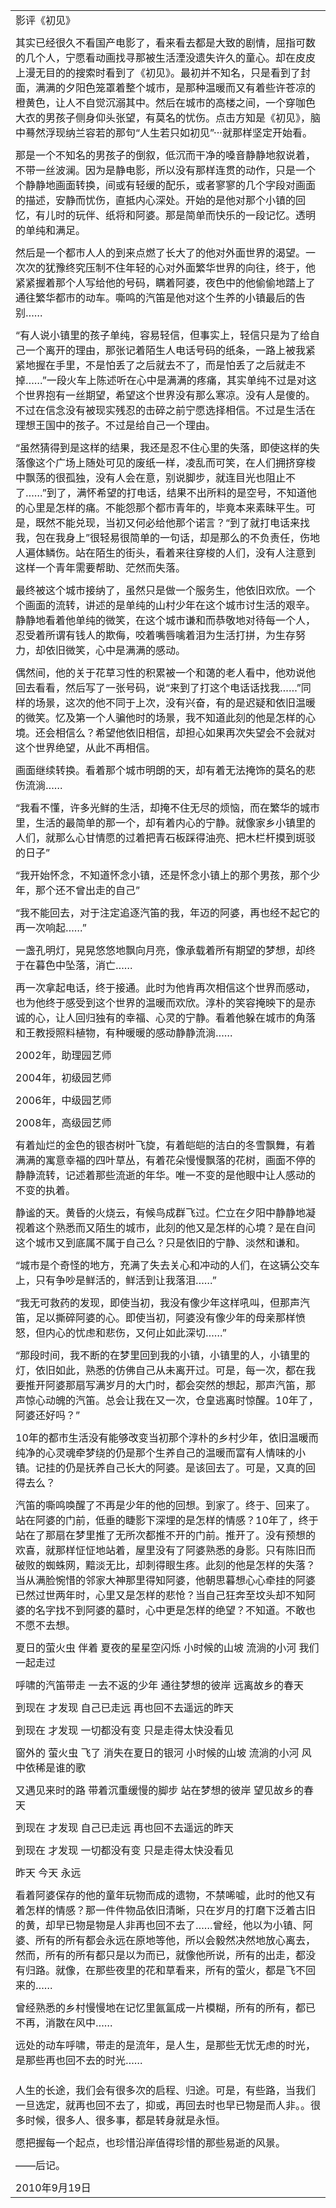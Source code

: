 | |
|-|
|影评《初见》|
| |
|其实已经很久不看国产电影了，看来看去都是大致的剧情，屈指可数的几个人，宁愿看动画找寻那被生活湮没遗失许久的童心。却在皮皮上漫无目的的搜索时看到了《初见》。最初并不知名，只是看到了封面，满满的夕阳色笼罩着整个城市，是那种温暖而又有着些许苍凉的橙黄色，让人不自觉沉溺其中。然后在城市的高楼之间，一个穿咖色大衣的男孩子侧身仰头张望，有莫名的忧伤。点击方知是《初见》，脑中蓦然浮现纳兰容若的那句“人生若只如初见”···就那样坚定开始看。|
| |
|           那是一个不知名的男孩子的倒叙，低沉而干净的嗓音静静地叙说着，不带一丝波澜。因为是静电影，所以没有那样连贯的动作，只是一个个静静地画面转换，间或有轻缓的配乐，或者寥寥的几个字段对画面的描述，安静而忧伤，直抵内心深处。开始的是他对那个小镇的回忆，有儿时的玩伴、纸将和阿婆。那是简单而快乐的一段记忆。透明的单纯和满足。|
| |
|               然后是一个都市人人的到来点燃了长大了的他对外面世界的渴望。一次次的犹豫终究压制不住年轻的心对外面繁华世界的向往，终于，他紧紧握着那个人写给他的号码，瞒着阿婆，夜色中的他偷偷地踏上了通往繁华都市的动车。嘶鸣的汽笛是他对这个生养的小镇最后的告别……|
| |
|              “有人说小镇里的孩子单纯，容易轻信，但事实上，轻信只是为了给自己一个离开的理由，那张记着陌生人电话号码的纸条，一路上被我紧紧地握在手里，不是怕丢了之后就去不了，而是怕丢了之后就走不掉……”一段火车上陈述听在心中是满满的疼痛，其实单纯不过是对这个世界抱有一丝期望，希望这个世界没有那么寒凉。没有人是傻的。不过在信念没有被现实残忍的击碎之前宁愿选择相信。不过是生活在理想王国中的孩子。不过是给自己一个理由。|
| |
|              “虽然猜得到是这样的结果，我还是忍不住心里的失落，即使这样的失落像这个广场上随处可见的废纸一样，凌乱而可笑，在人们拥挤穿梭中飘荡的很孤独，没有人会在意，别说脚步，就连目光也阻止不了……”到了，满怀希望的打电话，结果不出所料的是空号，不知道他的心里是怎样的痛。不能怨那个都市青年的，毕竟本来素昧平生。可是，既然不能兑现，当初又何必给他那个诺言？“到了就打电话来找我，包在我身上”很轻易很简单的一句话，却是那么的不负责任，伤地人遍体鳞伤。站在陌生的街头，看着来往穿梭的人们，没有人注意到这样一个青年需要帮助、茫然而失落。|
| |
|               最终被这个城市接纳了，虽然只是做一个服务生，他依旧欢欣。一个个画面的流转，讲述的是单纯的山村少年在这个城市讨生活的艰辛。静静地看着他单纯的微笑，在这个城市谦和而恭敬地对待每一个人，忍受着所谓有钱人的欺侮，咬着嘴唇噙着泪为生活打拼，为生存努力，却依旧微笑，心中是满满的感动。|
| |
|             偶然间，他的关于花草习性的积累被一个和蔼的老人看中，他劝说他回去看看，然后写了一张号码，说“来到了打这个电话话找我……”同样的场景，这次的他不同于上次，没有兴奋，有的是迟疑和依旧温暖的微笑。忆及第一个人骗他时的场景，我不知道此刻的他是怎样的心境。还会相信么？希望他依旧相信，却担心如果再次失望会不会就对这个世界绝望，从此不再相信。|
| |
|              画面继续转换。看着那个城市明朗的天，却有着无法掩饰的莫名的悲伤流淌……|
| |
|            “我看不懂，许多光鲜的生活，却掩不住无尽的烦恼，而在繁华的城市里，生活的最简单的那一个，却有着内心的宁静。就像家乡小镇里的人们，就那么心甘情愿的过着把青石板踩得油亮、把木栏杆摸到斑驳的日子”|
| |
|            “我开始怀念，不知道怀念小镇，还是怀念小镇上的那个男孩，那个少年，那个还不曾出走的自己”|
| |
|            “我不能回去，对于注定追逐汽笛的我，年迈的阿婆，再也经不起它的再一次响起……”|
| |
|             一盏孔明灯，晃晃悠悠地飘向月亮，像承载着所有期望的梦想，却终于在暮色中坠落，消亡……|
| |
|            再一次拿起电话，终于接通。此时为他肯再次相信这个世界而感动，也为他终于感受到这个世界的温暖而欢欣。淳朴的笑容掩映下的是赤诚的心，让人回归独有的幸福、心灵的宁静。看着他躲在城市的角落和王教授照料植物，有种暖暖的感动静静流淌……|
| |
|             2002年，助理园艺师|
| |
|            2004年，初级园艺师|
| |
|            2006年，中级园艺师|
| |
|           2008年，高级园艺师|
| |
|           有着灿烂的金色的银杏树叶飞旋，有着皑皑的洁白的冬雪飘舞，有着满满的寓意幸福的四叶草丛，有着花朵慢慢飘落的花树，画面不停的静静流转，记述着那些流逝的年华。唯一不变的是他眼中让人感动的不变的执着。|
| |
|           静谧的天。黄昏的火烧云，有候鸟成群飞过。伫立在夕阳中静静地凝视着这个熟悉而又陌生的城市，此刻的他又是怎样的心境？是在自问这个城市又到底属不属于自己么？只是依旧的宁静、淡然和谦和。|
| |
|          “城市是个奇怪的地方，充满了失去关心和冲动的人们，在这辆公交车上，只有争吵是鲜活的，鲜活到让我落泪……”|
| |
|            “我无可救药的发现，即使当初，我没有像少年这样吼叫，但那声汽笛，足以撕碎阿婆的心。即使当初，阿婆没有像少年的母亲那样愤怒，但内心的忧虑和悲伤，又何止如此深切……”|
| |
|           “那段时间，我不断的在梦里回到我的小镇，小镇里的人，小镇里的灯，依旧如此，熟悉的仿佛自己从未离开过。可是，每一次，都在我要推开阿婆那扇写满岁月的大门时，都会突然的想起，那声汽笛，那声惊心动魄的汽笛。总会让我在又一次，仓皇逃离时惊醒。10年了，阿婆还好吗？”|
| |
|             10年的都市生活没有能够改变当初那个淳朴的乡村少年，依旧温暖而纯净的心灵魂牵梦绕的仍是那个生养自己的温暖而富有人情味的小镇。记挂的仍是抚养自己长大的阿婆。是该回去了。可是，又真的回得去么？|
| |
|            汽笛的嘶鸣唤醒了不再是少年的他的回想。到家了。终于、回来了。站在阿婆的门前，低垂的睫影下深埋的是怎样的情感？10年了，终于站在了那扇在梦里推了无所次都推不开的门前。推开了。没有预想的欢喜，就那样怔怔地站着，屋里没有了阿婆熟悉的身影。只有陈旧而破败的蜘蛛网，黯淡无比，却刺得眼生疼。此刻的他是怎样的失落？当从满脸惋惜的邻家大神那里得知阿婆，他朝思暮想心心牵挂的阿婆已然过世两年时，心里又是怎样的悲怆？当自己狂奔至坟头却不知阿婆的名字找不到阿婆的墓时，心中更是怎样的绝望？不知道。不敢也不愿不去想。|
| |
|             夏日的萤火虫      伴着     夏夜的星星空闪烁      小时候的山坡     流淌的小河     我们一起走过|
| |
|              呼啸的汽笛带走       一去不返的少年      通往梦想的彼岸         远离故乡的春天|
| |
|              到现在   才发现    自己已走远         再也回不去遥远的昨天              |
| |
|             到现在        才发现       一切都没有变           只是走得太快没看见|
| |
|             窗外的    萤火虫  飞了    消失在夏日的银河          小时候的山坡    流淌的小河    风中依稀是谁的歌|
| |
|             又遇见来时的路   带着沉重缓慢的脚步       站在梦想的彼岸      望见故乡的春天|
| |
|             到现在     才发现     自己已走远         再也回不去遥远的昨天|
| |
|            到现在      才发现    一切都没有变       只是走得太快没看见|
| |
|            昨天            今天           永远|
| |
|            看着阿婆保存的他的童年玩物而成的遗物，不禁唏嘘，此时的他又有着怎样的情感？那一件件物品依旧清晰，只在岁月的打磨下泛着古旧的黄，却早已物是物是人非再也回不去了……曾经，他以为小镇、阿婆、所有的所有都会永远在原地等他，所以会毅然决然地放心离去，然而，所有的所有都只是以为而已，就像他所说，所有的出走，都没有归路。就像，在那些夜里的花和草看来，所有的萤火，都是飞不回来的……|
| |
|            曾经熟悉的乡村慢慢地在记忆里氤氲成一片模糊，所有的所有，都已不再，消散在风中……|
| |
|             远处的动车呼啸，带走的是流年，是人生，是那些无忧无虑的时光，是那些再也回不去的时光……|
| |
|        |
| |
|              人生的长途，我们会有很多次的启程、归途。可是，有些路，当我们一旦选定，就再也回不去了，抑或，再回去时也早已物是而人非。。很多时候，很多人、很多事，都是转身就是永恒。|
| |
|              愿把握每一个起点，也珍惜沿岸值得珍惜的那些易逝的风景。|
| |
|                                                                                                                               ——后记。|
| |
|2010年9月19日|
